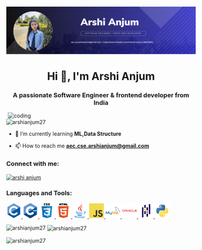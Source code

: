 ![logo](https://github.com/arshianjum27/Arshi-Anjum/blob/main/Background.png)

<h1 align="center">Hi 👋, I'm Arshi Anjum</h1>
<h3 align="center">A passionate Software Engineer & frontend developer from India</h3>

<img align="right" alt="coding" width="500" src="https://www.google.com/url?sa=i&url=https%3A%2F%2Flottiefiles.com%2Fanimations%2Fgirl-on-computer-with-idea-vKx1wtZe5l&psig=AOvVaw39NBk_M8Z3b5d7LLK_EZy3&ust=1696685063272000&source=images&cd=vfe&opi=89978449&ved=0CBEQjRxqFwoTCOi71sXC4YEDFQAAAAAdAAAAABAF">

<p align="left"> <img src="https://komarev.com/ghpvc/?username=arshianjum27&label=Profile%20views&color=0e75b6&style=flat" alt="arshianjum27" /> </p>

- 🌱 I’m currently learning **ML,Data Structure**

- 📫 How to reach me **aec.cse.arshianjum@gmail.com**

<h3 align="left">Connect with me:</h3>
<p align="left">
<a href="https://linkedin.com/in/arshi anjum" target="blank"><img align="center" src="https://raw.githubusercontent.com/rahuldkjain/github-profile-readme-generator/master/src/images/icons/Social/linked-in-alt.svg" alt="arshi anjum" height="30" width="40" /></a>
</p>

<h3 align="left">Languages and Tools:</h3>
<p align="left"> <a href="https://www.cprogramming.com/" target="_blank" rel="noreferrer"> <img src="https://raw.githubusercontent.com/devicons/devicon/master/icons/c/c-original.svg" alt="c" width="40" height="40"/> </a> <a href="https://www.w3schools.com/cpp/" target="_blank" rel="noreferrer"> <img src="https://raw.githubusercontent.com/devicons/devicon/master/icons/cplusplus/cplusplus-original.svg" alt="cplusplus" width="40" height="40"/> </a> <a href="https://www.w3schools.com/css/" target="_blank" rel="noreferrer"> <img src="https://raw.githubusercontent.com/devicons/devicon/master/icons/css3/css3-original-wordmark.svg" alt="css3" width="40" height="40"/> </a> <a href="https://www.w3.org/html/" target="_blank" rel="noreferrer"> <img src="https://raw.githubusercontent.com/devicons/devicon/master/icons/html5/html5-original-wordmark.svg" alt="html5" width="40" height="40"/> </a> <a href="https://www.java.com" target="_blank" rel="noreferrer"> <img src="https://raw.githubusercontent.com/devicons/devicon/master/icons/java/java-original.svg" alt="java" width="40" height="40"/> </a> <a href="https://developer.mozilla.org/en-US/docs/Web/JavaScript" target="_blank" rel="noreferrer"> <img src="https://raw.githubusercontent.com/devicons/devicon/master/icons/javascript/javascript-original.svg" alt="javascript" width="40" height="40"/> </a> <a href="https://www.mysql.com/" target="_blank" rel="noreferrer"> <img src="https://raw.githubusercontent.com/devicons/devicon/master/icons/mysql/mysql-original-wordmark.svg" alt="mysql" width="40" height="40"/> </a> <a href="https://www.oracle.com/" target="_blank" rel="noreferrer"> <img src="https://raw.githubusercontent.com/devicons/devicon/master/icons/oracle/oracle-original.svg" alt="oracle" width="40" height="40"/> </a> <a href="https://pandas.pydata.org/" target="_blank" rel="noreferrer"> <img src="https://raw.githubusercontent.com/devicons/devicon/2ae2a900d2f041da66e950e4d48052658d850630/icons/pandas/pandas-original.svg" alt="pandas" width="40" height="40"/> </a> <a href="https://www.python.org" target="_blank" rel="noreferrer"> <img src="https://raw.githubusercontent.com/devicons/devicon/master/icons/python/python-original.svg" alt="python" width="40" height="40"/> </a> </p>

<p><img align="left" src="https://github-readme-stats.vercel.app/api/top-langs?username=arshianjum27&show_icons=true&locale=en&layout=compact" alt="arshianjum27" /></p>

<p>&nbsp;<img align="center" src="https://github-readme-stats.vercel.app/api?username=arshianjum27&show_icons=true&locale=en" alt="arshianjum27" /></p>

<p><img align="center" src="https://github-readme-streak-stats.herokuapp.com/?user=arshianjum27&" alt="arshianjum27" /></p>
